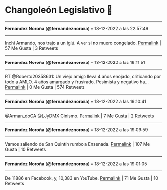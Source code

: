 # Changoleón Legislativo 🙈
*****
**Fernández Noroña** (**@fernandeznorona**) • 18-12-2022 a las 22:57:49
*****
Inchi Armando, nos trajo a un iglú. A ver si no muero congelado.
[Permalink](https://twitter.com/fernandeznorona/status/1604732720436744197) | 57 Me Gusta | 3 Retweets
*****
**Fernández Noroña** (**@fernandeznorona**) • 18-12-2022 a las 19:11:51
*****
RT @Roberto20358631: Un viejo amigo lleva 4 años enojado, criticando por todo a AMLO. 4 años amargado y frustrado. Pesimista y negativo ha…
[Permalink](https://twitter.com/fernandeznorona/status/1604675851257122816) | 0 Me Gusta | 574 Retweets
*****
**Fernández Noroña** (**@fernandeznorona**) • 18-12-2022 a las 19:10:41
*****
@Arman_doCA @LJyDMX Cinismo.
[Permalink](https://twitter.com/fernandeznorona/status/1604675560751316992) | 7 Me Gusta | 2 Retweets
*****
**Fernández Noroña** (**@fernandeznorona**) • 18-12-2022 a las 19:09:59
*****
Vamos saliendo de San Quintín rumbo a Ensenada.
[Permalink](https://twitter.com/fernandeznorona/status/1604675382665322498) | 107 Me Gusta | 10 Retweets
*****
**Fernández Noroña** (**@fernandeznorona**) • 18-12-2022 a las 19:01:05
*****
De 11886 en Facebook, y, 10,383 en YouTube.
[Permalink](https://twitter.com/fernandeznorona/status/1604673145683574784) | 71 Me Gusta | 10 Retweets